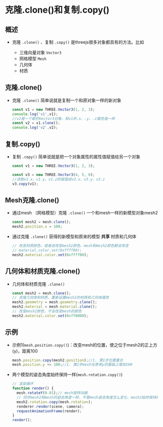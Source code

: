 # 克隆.clone()和复制.copy()

## 概述

+ 克隆 `.clone()` 、复制 `.copy()` 是threejs很多对象都具有的方法。比如

  + 三维向量对象 `Vector3`
  + 网格模型 `Mesh`
  + 几何体
  + 材质

## 克隆.clone()

+ 克隆 `.clone()` 简单说就是复制一个和原对象一样的新对象

  ```js
  const v1 = new THREE.Vector3(1, 2, 3);
  console.log('v1',v1);
  //v2是一个新的Vector3对象，和v1的.x、.y、.z属性值一样
  const v2 = v1.clone();
  console.log('v2',v2);
  ```

## 复制.copy()

+ 复制 `.copy()` 简单说就是把一个对象属性的属性值赋值给另一个对象

  ```js
  const v1 = new THREE.Vector3(1, 2, 3);

  const v3 = new THREE.Vector3(4, 5, 6);
  //读取v1.x、v1.y、v1.z的赋值给v3.x、v3.y、v3.z
  v3.copy(v1);
  ```

## Mesh克隆.clone()

+ 通过mesh （网格模型）克隆 `.clone()` 一个和mesh一样的新模型对象mesh2

  ```js
  const mesh2 = mesh.clone();
  mesh2.position.x = 100;
  ```

+ 通过克隆 `.clone()` 获得的新模型和原来的模型 **共享** 材质和几何体

  ```js
  // 改变材质颜色，或者说改变mesh2颜色，mesh和mesh2颜色都会改变
  // material.color.set(0xffff00);
  mesh2.material.color.set(0xffff00);
  ```

## 几何体和材质克隆.clone()

+ 几何体和材质克隆 `.clone()`

  ```js
  const mesh2 = mesh.clone();
  // 克隆几何体和材质，重新设置mesh2的材质和几何体属性
  mesh2.geometry = mesh.geometry.clone();
  mesh2.material = mesh.material.clone();
  // 改变mesh2颜色，不会改变mesh的颜色
  mesh2.material.color.set(0xff0000);
  ```

## 示例

+ 示例1(`mesh.position.copy()`)：改变mesh的位置，使之位于mesh2的正上方(y)，距离100

  ```js
  mesh.position.copy(mesh2.position);//1. 第1步位置重合
  mesh.position.y += 100;//1. 第2步mesh在原来y的基础上增加100
  ```

+ 两个模型的姿态角度始终保持一样(`mesh.rotation.copy()`)

  ```js
  // 渲染循环
  function render() {
    mesh.rotateY(0.01);// mesh旋转动画
    // 同步mesh2和mesh的姿态角度一样，不管mesh姿态角度怎么变化，mesh2始终保持同步
    mesh2.rotation.copy(mesh.rotation);
    renderer.render(scene, camera);
    requestAnimationFrame(render);
  }
  render();
  ```
